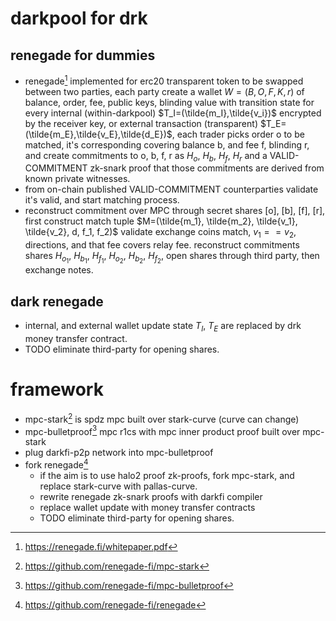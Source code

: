 # darkpool for drk

## renegade for dummies

- renegade[^1] implemented for erc20 transparent token to be swapped between two parties, each party create a wallet $W = (B,O,F,K,r)$ of balance, order, fee, public keys, blinding value with transition state for every internal (within-darkpool) $T_I=(\tilde{m_I},\tilde{v_i})$ encrypted by the receiver key, or external transaction (transparent) $T_E=(\tilde{m_E},\tilde{v_E},\tilde{d_E})$, each trader picks order o to be matched, it's corresponding covering balance b, and fee f, blinding r, and create commitments to o, b, f, r as $H_o$, $H_b$, $H_f$, $H_r$ and a VALID-COMMITMENT zk-snark proof that those commitments are derived from known private witnesses.
- from on-chain published VALID-COMMITMENT counterparties validate it's valid, and start matching process.
- reconstruct commitment over MPC through secret shares [o], [b], [f], [r], first construct match tuple $M=(\tilde{m_1}, \tilde{m_2}, \tilde{v_1}, \tilde{v_2}, d, f_1, f_2)$ validate exchange coins match, $v_1==v_2$, directions, and that fee covers relay fee. reconstruct commitments shares $H_{o_1}$, $H_{b_1}$, $H_{f_1}$, $H_{o_2}$, $H_{b_2}$, $H_{f_2}$, open shares through third party, then exchange notes.

## dark renegade

- internal, and external wallet update state $T_I$, $T_E$ are replaced by drk money transfer contract.
- TODO eliminate third-party for opening shares.

# framework

- mpc-stark[^2] is spdz mpc built over stark-curve (curve can change)
- mpc-bulletproof[^3] mpc r1cs with mpc inner product proof built over mpc-stark
- plug darkfi-p2p network into mpc-bulletproof
- fork renegade[^4]
  - if the aim is to use halo2 proof zk-proofs, fork mpc-stark, and replace stark-curve with pallas-curve.
  - rewrite renegade zk-snark proofs with darkfi compiler
  - replace wallet update with money transfer contracts
  - TODO eliminate third-party for opening shares.

[^1]: https://renegade.fi/whitepaper.pdf
[^2]: https://github.com/renegade-fi/mpc-stark
[^3]: https://github.com/renegade-fi/mpc-bulletproof
[^4]: https://github.com/renegade-fi/renegade
